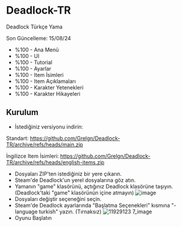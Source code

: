 # Deadlock-TR
Deadlock Türkçe Yama

Son Güncelleme: 15/08/24

- %100 - Ana Menü
- %100 - UI
- %100 - Tutorial
- %100 - Ayarlar
- %100 - Item İsimleri
- %100 - Item Açıklamaları
- %100 - Karakter Yetenekleri
- %100 - Karakter Hikayeleri

## Kurulum
- İstediğiniz versiyonu indirin:
  
Standart: https://github.com/Grelgn/Deadlock-TR/archive/refs/heads/main.zip

İngilizce Item İsimleri:  https://github.com/Grelgn/Deadlock-TR/archive/refs/heads/english-items.zip
- Dosyaları ZIP'ten istediğiniz bir yere çıkarın.
- Steam'de Deadlock'un yerel dosyalarına göz atın.
- Yamanın "game" klasörünü, açtığınız Deadlock klasörüne taşıyın. (Deadlock'taki "game" klasörünün içine atmayın)
  ![image](https://github.com/user-attachments/assets/1568febf-fe4d-481d-9d2f-da68af25e8ac)
- Dosyaları değiştir seçeneğini seçin.
- Steam'de Deadlock ayarlarında "Başlatma Seçenekleri" kısmına "-language turkish" yazın. (Tırnaksız)
  ![11929123 7_image](https://github.com/user-attachments/assets/3f3c047f-5ea1-481a-a04c-9404be87c8b0)
- Oyunu Başlatın

